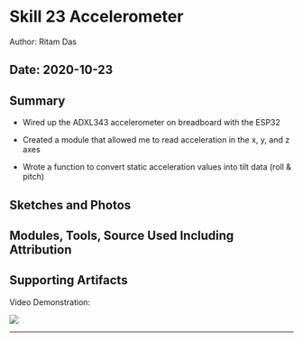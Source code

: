 #  Skill 23 Accelerometer

Author: Ritam Das

Date: 2020-10-23
-----

## Summary
- Wired up the ADXL343 accelerometer on breadboard with the ESP32

- Created a module that allowed me to read acceleration in the x, y, and z axes

- Wrote a function to convert static acceleration values into tilt data (roll & pitch)


## Sketches and Photos


## Modules, Tools, Source Used Including Attribution


## Supporting Artifacts
Video Demonstration:

[![](http://img.youtube.com/vi/nrWmJ5oYN0Y/0.jpg)](http://www.youtube.com/watch?v=nrWmJ5oYN0Y "")

-----
